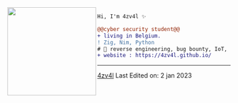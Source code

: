 <img align="left" height="200" src="https://media.giphy.com/media/jQzFUZrBsZ6wse4RH1/giphy.gif"/>


```diff
Hi, I'm 4zv4l ✨

@@cyber security student@@
+ living in Belgium.
! Zig, Nim, Python
# 📖 reverse engineering, bug bounty, IoT, forensic
+ website : https://4zv4l.github.io/
```
------
[4zv4l](https://github.com/4zv4l)
Last Edited on: 2 jan 2023

